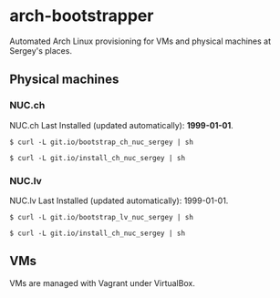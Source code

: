 # arch-bootstrapper
Automated Arch Linux provisioning for VMs and physical machines at Sergey's places.

## Physical machines

### NUC.ch

NUC.ch Last Installed (updated automatically): **1999-01-01**.

```
$ curl -L git.io/bootstrap_ch_nuc_sergey | sh
```

```
$ curl -L git.io/install_ch_nuc_sergey | sh
```

### NUC.lv

NUC.lv Last Installed (updated automatically): 1999-01-01.

```
$ curl -L git.io/bootstrap_lv_nuc_sergey | sh
```

```
$ curl -L git.io/install_ch_nuc_sergey | sh
```

## VMs

VMs are managed with Vagrant under VirtualBox.
